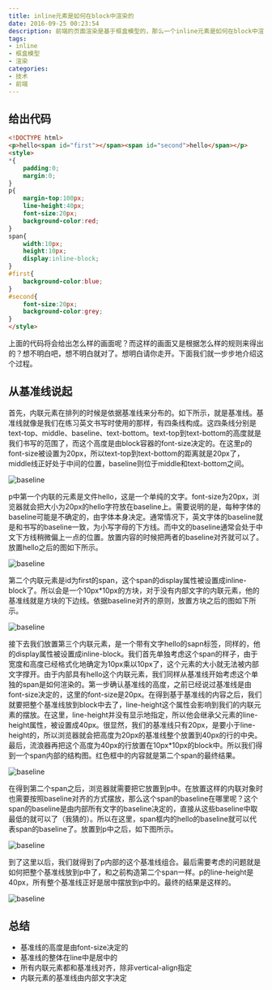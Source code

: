 ```yaml
---
title: inline元素是如何在block中渲染的
date: 2016-09-25 00:23:54
description: 前端的页面渲染是基于框盒模型的，那么一个inline元素是如何在block中渲染的呢？如果给出一段html和css的代码，能不能在脑海中想象出正确的画面是一种非常重要的能力，能够比较好的反映出我们对于渲染方式的理解是否到位。
tags:
- inline
- 框盒模型
- 渲染
categories:
- 技术
- 前端
---
```

## 给出代码

```html
<!DOCTYPE html>
<p>hello<span id="first"></span><span id="second">hello</span></p>
<style>
*{
	padding:0;
	margin:0;
}
p{
	margin-top:100px;
	line-height:40px;
	font-size:20px;
	background-color:red;
}
span{
	width:10px;
	height:10px;
	display:inline-block;
}
#first{
	background-color:blue;
}
#second{
	font-size:20px;
	background-color:grey;
}
</style>
```

上面的代码将会给出怎么样的画面呢？而这样的画面又是根据怎么样的规则来得出的？想不明白吧，想不明白就对了。想明白请你走开。下面我们就一步步地介绍这个过程。

## 从基准线说起

首先，内联元素在排列的时候是依据基准线来分布的。如下所示，就是基准线。基准线就像是我们在练习英文书写时使用的那样，有四条线构成。这四条线分别是text-top、middle、baseline、text-bottom。text-top到text-bottom的高度就是我们书写的范围了，而这个高度是由block容器的font-size决定的。在这里p的font-size被设置为20px，所以text-top到text-bottom的距离就是20px了，middle线正好处于中间的位置，baseline则位于middle和text-bottom之间。

![baseline](inline_in_block_1.jpg)

p中第一个内联的元素是文件hello，这是一个单纯的文字。font-size为20px，浏览器就会把大小为20px的hello字符放在baseline上。需要说明的是，每种字体的baseline可能是不确定的，由字体本身决定。通常情况下，英文字体的baseline就是和书写的baseline一致，为小写字母的下方线。而中文的baseline通常会处于中文下方线稍微偏上一点的位置。放置内容的时候把两者的baseline对齐就可以了。放置hello之后的图如下所示。

![baseline](inline_in_block_2.jpg)

第二个内联元素是id为first的span，这个span的display属性被设置成inline-block了。所以会是一个10px*10px的方块，对于没有内部文字的内联元素，他的基准线就是方块的下边线。依据baseline对齐的原则，放置方块之后的图如下所示。

![baseline](http://7xj4u9.com1.z0.glb.clouddn.com/inline_in_block_3.jpg)

接下去我们放置第三个内联元素，是一个带有文字hello的sapn标签，同样的，他的display属性被设置成inline-block。我们首先单独考虑这个span的样子，由于宽度和高度已经格式化地确定为10px乘以10px了，这个元素的大小就无法被内部文字撑开。由于内部具有hello这个内联元素，我们同样从基准线开始考虑这个单独的span是如何渲染的。第一步确认基准线的高度，之前已经说过基准线是由font-size决定的，这里的font-size是20px。在得到基于基准线的内容之后，我们就要把整个基准线放到block中去了，line-height这个属性会影响到我们的内联元素的摆放。在这里，line-height并没有显示地指定，所以他会继承父元素的line-height属性，被设置成40px。很显然，我们的基准线只有20px，是要小于line-height的，所以浏览器就会把高度为20px的基准线整个放置到40px的行的中央。最后，流浪器再把这个高度为40px的行放置在10px*10px的block中。所以我们得到一个span内部的结构图。红色框中的内容就是第二个span的最终结果。

![baseline](inline_in_block_4.jpg)

在得到第二个span之后，浏览器就需要把它放置到p中。在放置这样的内联对象时也需要按照baseline对齐的方式摆放，那么这个span的baseline在哪里呢？这个span的baseline是由内部所有文字的baseline决定的，直接从这些baseline中取最低的就可以了（我猜的）。所以在这里，span框内的hello的baseline就可以代表span的baseline了。放置到p中之后，如下图所示。

![baseline](inline_in_block_5.jpg)

到了这里以后，我们就得到了p内部的这个基准线组合。最后需要考虑的问题就是如何把整个基准线放到p中了，和之前构造第二个span一样。p的line-height是40px，所有整个基准线正好是居中摆放到p中的。最终的结果是这样的。

![baseline](inline_in_block_6.jpg)

## 总结
* 基准线的高度是由font-size决定的
* 基准线的整体在line中是居中的
* 所有内联元素都和基准线对齐，除非vertical-align指定
* 内联元素的基准线由内部文字决定
